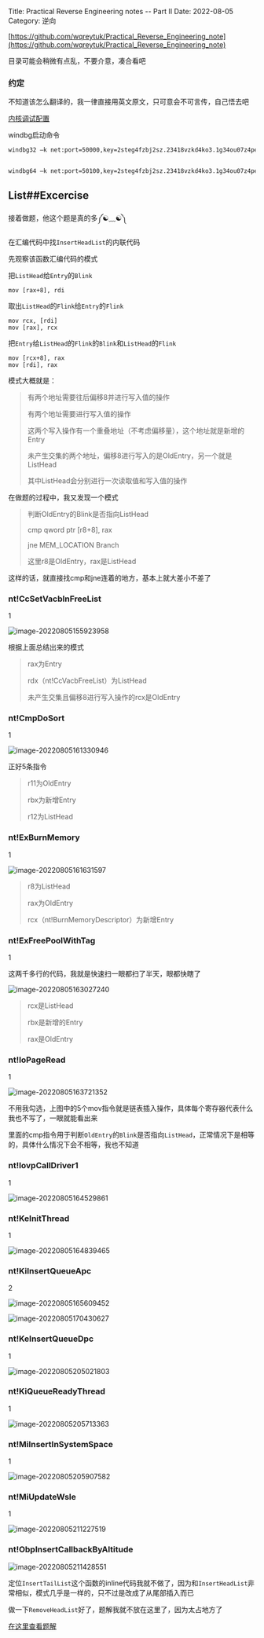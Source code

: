 Title: Practical Reverse Engineering notes -- Part II
Date: 2022-08-05
Category: 逆向



[https://github.com/wqreytuk/Practical_Reverse_Engineering_note](https://github.com/wqreytuk/Practical_Reverse_Engineering_note)

目录可能会稍微有点乱，不要介意，凑合看吧

### 约定

不知道该怎么翻译的，我一律直接用英文原文，只可意会不可言传，自己悟去吧



[内核调试配置](https://docs.microsoft.com/en-us/windows-hardware/drivers/debugger/debug-universal-drivers---step-by-step-lab--echo-kernel-mode-#connectto)

windbg启动命令

```bash
windbg32 –k net:port=50000,key=2steg4fzbj2sz.23418vzkd4ko3.1g34ou07z4pev.1sp3yo9yz874p


windbg64 –k net:port=50100,key=2steg4fzbj2sz.23418vzkd4ko3.1g34ou07z4pev.1sp3yo9yz874p
```







## List##Excercise

接着做题，他这个题是真的多༼☯﹏☯༽

在汇编代码中找`InsertHeadList`的内联代码

先观察该函数汇编代码的模式

把`ListHead`给`Entry`的`Blink`

```assembly
mov	[rax+8], rdi
```

取出`ListHead`的`Flink`给`Entry`的`Flink`

```ass
mov	rcx, [rdi]
mov [rax], rcx
```

把`Entry`给`ListHead`的`Flink`的`Blink`和`ListHead`的`Flink`

```assembly
mov	[rcx+8], rax
mov	[rdi], rax
```

模式大概就是：

>有两个地址需要往后偏移8并进行写入值的操作
>
>有两个地址需要进行写入值的操作
>
>这两个写入操作有一个重叠地址（不考虑偏移量），这个地址就是新增的Entry
>
>未产生交集的两个地址，偏移8进行写入的是OldEntry，另一个就是ListHead
>
>其中ListHead会分别进行一次读取值和写入值的操作

在做题的过程中，我又发现一个模式

>判断OldEntry的Blink是否指向ListHead
>
>cmp     qword ptr [r8+8], rax
>
>jne        MEM_LOCATION  Branch
>
>这里r8是OldEntry，rax是ListHead

这样的话，就直接找cmp和jne连着的地方，基本上就大差小不差了

### nt!CcSetVacbInFreeList

1

![image-20220805155923958](https://img-blog.csdnimg.cn/57d51e5150494f0ba81b2304e91c5338.png)

根据上面总结出来的模式

>rax为Entry
>
>rdx（nt!CcVacbFreeList）为ListHead
>
>未产生交集且偏移8进行写入操作的rcx是OldEntry



### nt!CmpDoSort

1

![image-20220805161330946](https://img-blog.csdnimg.cn/048fa32948f24d5c864fd930f81f8c69.png)

正好5条指令

>r11为OldEntry
>
>rbx为新增Entry
>
>r12为ListHead

### nt!ExBurnMemory

1

![image-20220805161631597](https://img-blog.csdnimg.cn/b2ec155a965745c9a8a977a7981d4eee.png)

>r8为ListHead
>
>rax为OldEntry
>
>rcx（nt!BurnMemoryDescriptor）为新增Entry



### nt!ExFreePoolWithTag

1

这两千多行的代码，我就是快速扫一眼都扫了半天，眼都快瞎了

![image-20220805163027240](https://img-blog.csdnimg.cn/8c03ca34eba843179b3c3e413c41a154.png)

>rcx是ListHead
>
>rbx是新增的Entry
>
>rax是OldEntry

### nt!IoPageRead

1

![image-20220805163721352](https://img-blog.csdnimg.cn/90d970051790437598fb07640a2aa721.png)

不用我勾选，上图中的5个mov指令就是链表插入操作，具体每个寄存器代表什么我也不写了，一眼就能看出来

里面的cmp指令用于判断`OldEntry`的`Blink`是否指向`ListHead`，正常情况下是相等的，具体什么情况下会不相等，我也不知道

### nt!IovpCallDriver1

1

![image-20220805164529861](https://img-blog.csdnimg.cn/c2020935d57f4a31865e36e0bea1147d.png)

### nt!KeInitThread

1

![image-20220805164839465](https://img-blog.csdnimg.cn/33e91073092f41728e69825ea2b44373.png)

### nt!KiInsertQueueApc

2

![image-20220805165609452](https://img-blog.csdnimg.cn/c38f4c31170c4371965716ee56f629f7.png)

![image-20220805170430627](https://img-blog.csdnimg.cn/e885add2007b4237a95b8ccd4e4a5c72.png)

### nt!KeInsertQueueDpc

1

![image-20220805205021803](https://img-blog.csdnimg.cn/f2c575bc5d234a87a45e8121e6a00232.png)

### nt!KiQueueReadyThread

1

![image-20220805205713363](https://img-blog.csdnimg.cn/f416714456a7407cb12a00dc5e0db31b.png)

### nt!MiInsertInSystemSpace

1

![image-20220805205907582](https://img-blog.csdnimg.cn/c16a7ecbb7734bc7950253dc80c0da36.png)

### nt!MiUpdateWsle

1

![image-20220805211227519](https://img-blog.csdnimg.cn/4026f12b97c441dab4766b0511368f2a.png)

### nt!ObpInsertCallbackByAltitude

![image-20220805211428551](https://img-blog.csdnimg.cn/3ba8134bdd264e5596c44a3652782927.png)



定位`InsertTailList`这个函数的inline代码我就不做了，因为和`InsertHeadList`非常相似，模式几乎是一样的，只不过是改成了从尾部插入而已



做一下`RemoveHeadList`好了，题解我就不放在这里了，因为太占地方了

[在这里查看题解](https://blog.csdn.net/ma_de_hao_mei_le/article/details/126188091?csdn_share_tail=%7B%22type%22%3A%22blog%22%2C%22rType%22%3A%22article%22%2C%22rId%22%3A%22126188091%22%2C%22source%22%3A%22ma_de_hao_mei_le%22%7D&ctrtid=yR9O6)



